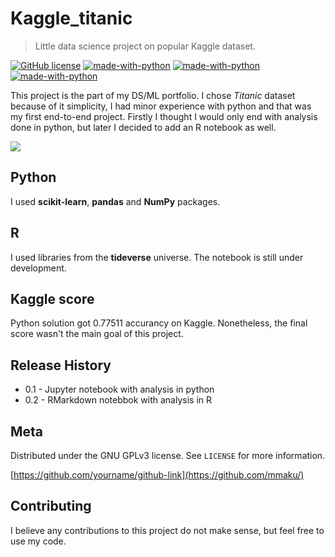 # Kaggle_titanic

>  Little data science project on popular Kaggle dataset. 

[![GitHub license](https://img.shields.io/github/license/mmaku/Kaggle_titanic?style=flat-square)](https://github.com/mmaku/Kaggle_titanic/blob/master/LICENSE)
[![made-with-python](https://img.shields.io/badge/Made%20with-python-306998.svg?style=flat-square)](https://www.python.org/)
[![made-with-python](https://img.shields.io/badge/Made%20with-RStudio%C2%AE-4AA4DE.svg?style=flat-square)](https://rstudio.com/)
[![made-with-python](https://img.shields.io/badge/Kaggle%20score-0.77511-20BEFF.svg?style=flat-square)](https://www.kaggle.com/mmaxon/my-first-kaggle-notebook-complete-analysis/)

This project is the part of my DS/ML portfolio. I chose *Titanic* dataset because of it simplicity, I had minor experience with python and that was my first end-to-end project. Firstly I thought I would only end with analysis done in python, but later I decided to add an R notebook as well.

![](https://upload.wikimedia.org/wikipedia/commons/6/6e/St%C3%B6wer_Titanic.jpg)


## Python

I used **scikit-learn**, **pandas** and **NumPy** packages. 

## R

I used libraries from the **tideverse** universe. The notebook is still under development. 

## Kaggle score

Python solution got 0.77511 accurancy on Kaggle. Nonetheless, the final score wasn't the main goal of this project.

## Release History

* 0.1 - Jupyter notebook with analysis in python
* 0.2 - RMarkdown notebbok with analysis in R

## Meta

Distributed under the GNU GPLv3 license. See ``LICENSE`` for more information.

[https://github.com/yourname/github-link](https://github.com/mmaku/)

## Contributing

I believe any contributions to this project do not make sense, but feel free to use my code.  
